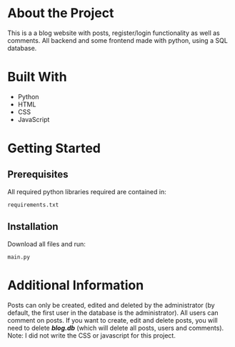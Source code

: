 # About the Project

This is a a blog website with posts, register/login functionality as well as comments. All backend and some frontend made with python, using a SQL database.

# Built With

- Python
- HTML
- CSS
- JavaScript

# Getting Started

## Prerequisites

All required python libraries required are contained in:
```
requirements.txt
```

## Installation

Download all files and run:
```
main.py
```

# Additional Information

Posts can only be created, edited and deleted by the administrator (by default, the first user in the database is the administrator). All users can comment on posts. If you want to create, edit and delete posts, you will need to delete ***blog.db*** (which will delete all posts, users and comments). Note: I did not write the CSS or javascript for this project.
